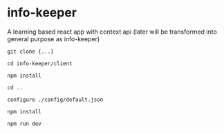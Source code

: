 # info-keeper
A learning based react app with context api (later will be transformed into general purpose as info-keeper)

`git clone {...}`

`cd info-keeper/client`

`npm install`

`cd ..`

`configure ./config/default.json`

`npm install`

`npm run dev`
